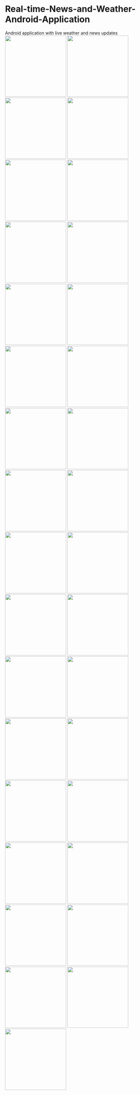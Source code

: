 # Real-time-News-and-Weather-Android-Application
<div>
Android application with live weather and news updates
<div>
<img width="200" src="https://user-images.githubusercontent.com/60020847/88992221-ab0ef400-d297-11ea-9151-512bef4cca1e.png">
  
<img width="200" src="https://user-images.githubusercontent.com/60020847/88992624-c7f7f700-d298-11ea-923c-53c34c426e21.png">

<img width="200" src="https://user-images.githubusercontent.com/60020847/88992817-29b86100-d299-11ea-9970-3e595495bd78.png">

<img width="200" src="https://user-images.githubusercontent.com/60020847/88992624-c7f7f700-d298-11ea-923c-53c34c426e21.png">
<img width="200" src="https://user-images.githubusercontent.com/60020847/88992624-c7f7f700-d298-11ea-923c-53c34c426e21.png">
<img width="200" src="https://user-images.githubusercontent.com/60020847/88992624-c7f7f700-d298-11ea-923c-53c34c426e21.png">
<img width="200" src="https://user-images.githubusercontent.com/60020847/88992624-c7f7f700-d298-11ea-923c-53c34c426e21.png">
<img width="200" src="https://user-images.githubusercontent.com/60020847/88992624-c7f7f700-d298-11ea-923c-53c34c426e21.png">
<img width="200" src="https://user-images.githubusercontent.com/60020847/88992624-c7f7f700-d298-11ea-923c-53c34c426e21.png">
<img width="200" src="https://user-images.githubusercontent.com/60020847/88992624-c7f7f700-d298-11ea-923c-53c34c426e21.png">
<img width="200" src="https://user-images.githubusercontent.com/60020847/88992624-c7f7f700-d298-11ea-923c-53c34c426e21.png">
<img width="200" src="https://user-images.githubusercontent.com/60020847/88992624-c7f7f700-d298-11ea-923c-53c34c426e21.png">
<img width="200" src="https://user-images.githubusercontent.com/60020847/88992624-c7f7f700-d298-11ea-923c-53c34c426e21.png">
<img width="200" src="https://user-images.githubusercontent.com/60020847/88992624-c7f7f700-d298-11ea-923c-53c34c426e21.png">
<img width="200" src="https://user-images.githubusercontent.com/60020847/88992624-c7f7f700-d298-11ea-923c-53c34c426e21.png">
<img width="200" src="https://user-images.githubusercontent.com/60020847/88992624-c7f7f700-d298-11ea-923c-53c34c426e21.png">
<img width="200" src="https://user-images.githubusercontent.com/60020847/88992624-c7f7f700-d298-11ea-923c-53c34c426e21.png">
<img width="200" src="https://user-images.githubusercontent.com/60020847/88992624-c7f7f700-d298-11ea-923c-53c34c426e21.png">
<img width="200" src="https://user-images.githubusercontent.com/60020847/88992624-c7f7f700-d298-11ea-923c-53c34c426e21.png">
<img width="200" src="https://user-images.githubusercontent.com/60020847/88992624-c7f7f700-d298-11ea-923c-53c34c426e21.png">
<img width="200" src="https://user-images.githubusercontent.com/60020847/88992624-c7f7f700-d298-11ea-923c-53c34c426e21.png">
<img width="200" src="https://user-images.githubusercontent.com/60020847/88992624-c7f7f700-d298-11ea-923c-53c34c426e21.png">
<img width="200" src="https://user-images.githubusercontent.com/60020847/88992624-c7f7f700-d298-11ea-923c-53c34c426e21.png">
<img width="200" src="https://user-images.githubusercontent.com/60020847/88992624-c7f7f700-d298-11ea-923c-53c34c426e21.png">
<img width="200" src="https://user-images.githubusercontent.com/60020847/88992624-c7f7f700-d298-11ea-923c-53c34c426e21.png">
<img width="200" src="https://user-images.githubusercontent.com/60020847/88992624-c7f7f700-d298-11ea-923c-53c34c426e21.png">
<img width="200" src="https://user-images.githubusercontent.com/60020847/88992624-c7f7f700-d298-11ea-923c-53c34c426e21.png">
<img width="200" src="https://user-images.githubusercontent.com/60020847/88992624-c7f7f700-d298-11ea-923c-53c34c426e21.png">
<img width="200" src="https://user-images.githubusercontent.com/60020847/88992624-c7f7f700-d298-11ea-923c-53c34c426e21.png">
<img width="200" src="https://user-images.githubusercontent.com/60020847/88992624-c7f7f700-d298-11ea-923c-53c34c426e21.png">
<img width="200" src="https://user-images.githubusercontent.com/60020847/88992624-c7f7f700-d298-11ea-923c-53c34c426e21.png">
<img width="200" src="https://user-images.githubusercontent.com/60020847/88992624-c7f7f700-d298-11ea-923c-53c34c426e21.png">
<img width="200" src="https://user-images.githubusercontent.com/60020847/88992624-c7f7f700-d298-11ea-923c-53c34c426e21.png">

